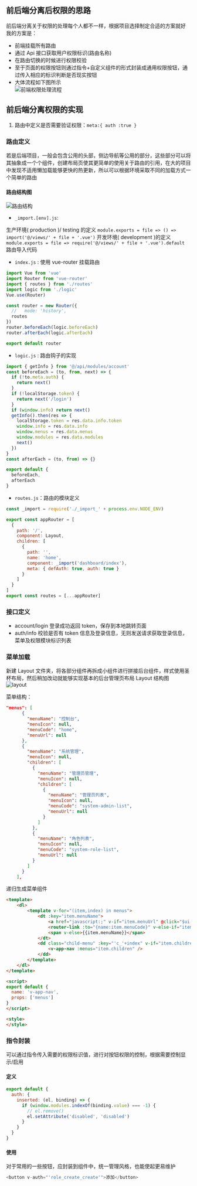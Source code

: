 ## 前后端分离后权限的思路

前后端分离关于权限的处理每个人都不一样，根据项目选择制定合适的方案就好  
我的方案是：

* 前端挂载所有路由
* 通过 Api 接口获取用户权限标识(路由名称)
* 在路由切换的时候进行权限校验
* 至于页面的权限按钮则通过指令+自定义组件的形式封装成通用权限按钮，通过传入相应的标识判断是否现实按钮
* 大体流程如下图所示  
  ![前端权限处理流程](https://dn-coding-net-production-pp.qbox.me/4e63f566-2380-4eeb-8761-adf812eed8fa.png)

## 前后端分离权限的实现

1.  路由中定义是否需要验证权限：`meta:{ auth :true }`

### 路由定义

若是后端项目，一般会包含公用的头部，侧边导航等公用的部分，这些部分可以将其抽象成一个个组件，创建布局页使其更简单的使用关于路由的引用，在大的项目中发现不适用懒加载能够更快的热更新，所以可以根据环境采取不同的加载方式一个简单的路由

#### 路由结构图

![路由结构](https://dn-coding-net-production-pp.qbox.me/c27d10ed-42ac-437d-b410-34ff599f94b9.png)

* `_import.[env].js`:

生产环境( production )/ testing 的定义
`module.exports = file => () => import('@/views/' + file + '.vue')`
开发环境( development )的定义
`module.exports = file => require('@/views/' + file + '.vue').default`
路由导入代码

* `index.js` : 使用 vue-router 挂载路由

```js
import Vue from 'vue'
import Router from 'vue-router'
import { routes } from './routes'
import logic from './logic'
Vue.use(Router)

const router = new Router({
  //   mode: 'history',
  routes
})
router.beforeEach(logic.beforeEach)
router.afterEach(logic.afterEach)

export default router
```

* `logic.js` : 路由钩子的实现

```js
import { getInfo } from '@/api/modules/account'
const beforeEach = (to, from, next) => {
  if (!to.meta.auth) {
    return next()
  }
  if (!localStorage.token) {
    return next('/login')
  }
  if (window.info) return next()
  getInfo().then(res => {
    localStorage.token = res.data.info.token
    window.info = res.data.info
    window.menus = res.data.menus
    window.modules = res.data.modules
    next()
  })
}
const afterEach = (to, from) => {}

export default {
  beforeEach,
  afterEach
}
```

* `routes.js`：路由的模块定义

```js
const _import = require('./_import_' + process.env.NODE_ENV)

export const appRouter = [
  {
    path: '/',
    component: Layout,
    children: [
      {
        path: '',
        name: 'home',
        component: _import('dashboard/index'),
        meta: { defAuth: true, auth: true }
      }
    ]
  }
]
export const routes = [...appRouter]
```

### 接口定义

* account/login
  登录成功返回 token，保存到本地跳转页面
* auth/info
  校验是否有 token 信息及登录信息，无则发送请求获取登录信息，菜单及权限模块标识列表

### 菜单加载

新建 Layout 文件夹，将各部分组件再拆成小组件进行拼接后台组件，样式使用圣杯布局，然后稍加改动就能够实现基本的后台管理页布局
Layout 结构图
![layout](https://dn-coding-net-production-pp.qbox.me/ea074dc9-e38b-4adb-85e5-413fb655f880.png)

菜单结构：

```json
"menus": [
      {
        "menuName": "控制台",
        "menuIcon": null,
        "menuCode": "home",
        "menuUrl": null
      },
      {
        "menuName": "系统管理",
        "menuIcon": null,
        "children": [
          {
            "menuName": "管理员管理",
            "menuIcon": null,
            "children": [
              {
                "menuName": "管理员列表",
                "menuIcon": null,
                "menuCode": "system-admin-list",
                "menuUrl": null
              }
            ]
          },
          {
            "menuName": "角色列表",
            "menuIcon": null,
            "menuCode": "system-role-list",
            "menuUrl": null
          }
        ]
      }
    ],
```

递归生成菜单组件

```html
<template>
    <dl>
        <template v-for="(item,index) in menus">
            <dt :key="item.menuName">
                <a href="javascript:;" v-if="item.menuUrl" @click="$ui.redirect(item.menuUrl)">{{item.menuName}}</a>
                <router-link :to="{name:item.menuCode}" v-else-if="item.menuCode">{{item.menuName}}</router-link>
                <span v-else>{{item.menuName}}</span>
            </dt>
            <dd class="child-menu" :key="'c_'+index" v-if="item.children&&item.children.length>0">
                <v-app-nav :menus="item.children" />
            </dd>
        </template>
    </dl>
</template>

<script>
export default {
  name: 'v-app-nav',
  props: ['menus']
}
</script>

<style>
</style>
```

### 指令封装

可以通过指令传入需要的权限标识值，进行对按钮权限的控制，根据需要控制显示/启用

#### 定义

```js
export default {
  auth: {
    inserted: (el, binding) => {
      if (window.modules.indexOf(binding.value) === -1) {
        // el.remove()
        el.setAttribute('disabled', 'disabled')
      }
    }
  }
}
```

#### 使用

对于常用的一些按钮，应封装到组件中，统一管理风格，也能使起更易维护

```js
<button v-auth="'role_create_create'">添加</button>
```
